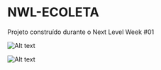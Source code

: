 # NWL-ECOLETA
Projeto construído durante o Next Level Week #01

![Alt text](https://media-exp1.licdn.com/dms/image/C5622AQHMawtBBqVeSQ/feedshare-shrink_2048_1536/0?e=1598486400&v=beta&t=Oi85-WeM67XrSYLiN6dubsDiFGilosaUrFLiemhMIUE)


![Alt text](https://media-exp1.licdn.com/dms/image/C5622AQGleO_0W5MsFg/feedshare-shrink_2048_1536/0?e=1598486400&v=beta&t=qf-z_hoTMuRBEUHr90mIZI5QbfVaLJUeWpmfn_wIDqg)

